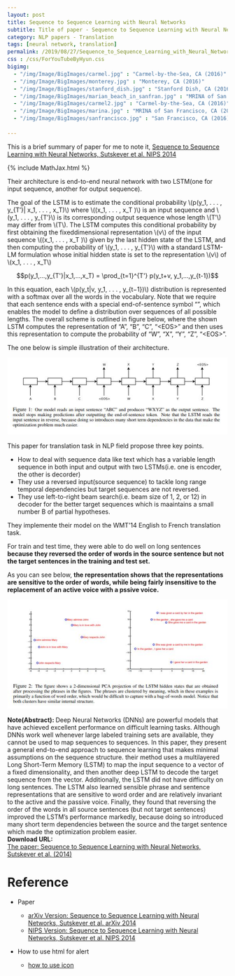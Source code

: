 ```yaml
---
layout: post
title: Sequence to Sequence Learning with Neural Networks
subtitle: Title of paper - Sequence to Sequence Learning with Neural Networks
category: NLP papers - Translation
tags: [neural network, translation]
permalink: /2019/08/27/Sequence_to_Sequence_Learning_with_Neural_Networks/
css : /css/ForYouTubeByHyun.css
bigimg: 
  - "/img/Image/BigImages/carmel.jpg" : "Carmel-by-the-Sea, CA (2016)"
  - "/img/Image/BigImages/monterey.jpg" : "Monterey, CA (2016)"
  - "/img/Image/BigImages/stanford_dish.jpg" : "Stanford Dish, CA (2016)"
  - "/img/Image/BigImages/marian_beach_in_sanfran.jpg" : "MRINA of San Francisco, CA (2016)"
  - "/img/Image/BigImages/carmel2.jpg" : "Carmel-by-the-Sea, CA (2016)"
  - "/img/Image/BigImages/marina.jpg" : "MRINA of San Francisco, CA (2016)"
  - "/img/Image/BigImages/sanfrancisco.jpg" : "San Francisco, CA (2016)"
  
---
```


This is a brief summary of paper for me to note it, [Sequence to Sequence Learning with Neural Networks, Sutskever et al. NIPS 2014](https://arxiv.org/abs/1409.3215) 

{% include MathJax.html %}

Their architecture is end-to-end neural network with two LSTM(one for input sequence, another for output sequence). 

The goal of the LSTM is to estimate the conditional probability \\(p(y_1, . . . , y_{T′}\| x_1, . . . , x_T)\\) where \\((x_1, . . . , x_T )\\) is an input sequence and \\(y_1, . . . , y_{T′}\\) is its corresponding output sequence whose length \\(T′\\) may differ from \\(T\\). The LSTM computes this conditional probability by first obtaining the fixeddimensional representation \\(v\\) of the input sequence \\((x_1, . . . , x_T )\\) given by the last hidden state of the LSTM, and then computing the probability of \\(y_1, . . . , y_{T′}\\) with a standard LSTM-LM formulation whose initial hidden state is set to the representation \\(v\\) of \\(x_1, . . . , x_T\\)

$$p(y_1,...,y_{T'}|x_1,...,x_T) = \prod_{t=1}^{T'} p(y_t+v, y_1,...,y_{t-1})$$

In this equation, each \\(p(y_t\|v, y_1, . . . , y_{t−1})\\) distribution is represented with a softmax over all the words in the vocabulary. Note that we require that each sentence ends with a special end-of-sentence symbol “<EOS>”, which enables the model to define a distribution over sequences of all possible lengths. The overall scheme is outlined in figure below, where the shown LSTM computes the representation of “A”, “B”, “C”, “\<EOS\>” and then uses this representation to compute the probability of “W”, “X”, “Y”, “Z”, “\<EOS\>”.

The one below is simple illustration of their architecture.

![Sutskever et al. (2014)](/img/Image/NaturalLanguageProcessing/NLPLabs/Paper_Investigation/Translation/2019-08-27-Sequence_to_Sequence_Learning_with_Neural_Networks/sequence_to_sequence_learning_with_neural_networks.JPG)

This paper for translation task in NLP field propose three key points.

 - How to deal with sequence data like text which has a variable length sequence in both input and output with two LSTMs(i.e. one is encoder, the other is decorder)
 - They use a reversed input(source sequence) to tackle long range temporal dependencies but target sequences are not reversed.
 - They use left-to-right beam search(i.e. beam size of 1, 2, or 12) in decoder for the better target sequences which is maaintains a small number B of partial hypotheses.

They implemente their model on the WMT'14 English to French translation task.

For train and test time, they were able to do well on long sentences **because they reversed the order of words in the source sentence but not the target sentences in the training and test set.**

As you can see below, **the representation shows that the representations are sensitive to the order of words, while being fairly insensitive to the replacement of an active voice with a pssive voice.**

![Sutskever et al. (2014)](/img/Image/NaturalLanguageProcessing/NLPLabs/Paper_Investigation/Translation/2019-08-27-Sequence_to_Sequence_Learning_with_Neural_Networks/sequence_to_sequence_learning_with_neural_networks_pca.JPG)

<div class="alert alert-info" role="alert"><i class="fa fa-info-circle"></i> <b>Note(Abstract): </b>
Deep Neural Networks (DNNs) are powerful models that have achieved excellent performance on difficult learning tasks. Although DNNs work well whenever large labeled training sets are available, they cannot be used to map sequences to sequences. In this paper, they present a general end-to-end approach to sequence learning that makes minimal assumptions on the sequence structure. their method uses a multilayered Long Short-Term Memory (LSTM) to map the input sequence to a vector of a fixed dimensionality, and then another deep LSTM to decode the target sequence from the vector. Additionally, the LSTM did not have difficulty on long sentences. The LSTM also learned sensible phrase and sentence representations that are sensitive to word order and are relatively invariant to the active and the passive voice. Finally, they found that reversing the order of the words in all source sentences (but not target sentences) improved the LSTM’s performance markedly, because doing so introduced many short term dependencies between the source and the target sentence which made the optimization problem easier.
</div>
    
<div class="alert alert-success" role="alert"><i class="fa fa-paperclip fa-lg"></i> <b>Download URL: </b><br>
  <a href="https://papers.nips.cc/paper/5346-sequence-to-sequence-learning-with-neural-networks.pdf">The paper: Sequence to Sequence Learning with Neural Networks, Sutskever et al. (2014)</a>
</div>

# Reference 

- Paper 
  - [arXiv Version: Sequence to Sequence Learning with Neural Networks, Sutskever et al. arXiv 2014](https://arxiv.org/abs/1409.3215)
  - [NIPS Version: Sequence to Sequence Learning with Neural Networks, Sutskever et al. NIPS 2014](https://papers.nips.cc/paper/5346-sequence-to-sequence-learning-with-neural-networks.pdf)
  
 
- How to use html for alert
  - [how to use icon](http://idratherbewriting.com/documentation-theme-jekyll/mydoc_icons.html)

